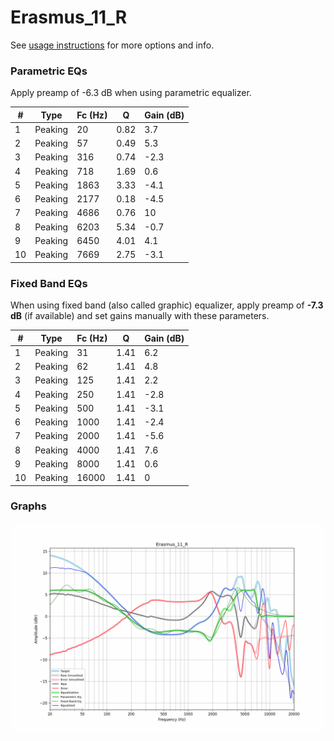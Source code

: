 # Erasmus_11_R
See [usage instructions](https://github.com/jaakkopasanen/AutoEq#usage) for more options and info.

### Parametric EQs
Apply preamp of -6.3 dB when using parametric equalizer.

|   # | Type    |   Fc (Hz) |    Q |   Gain (dB) |
|-----|---------|-----------|------|-------------|
|   1 | Peaking |        20 | 0.82 |         3.7 |
|   2 | Peaking |        57 | 0.49 |         5.3 |
|   3 | Peaking |       316 | 0.74 |        -2.3 |
|   4 | Peaking |       718 | 1.69 |         0.6 |
|   5 | Peaking |      1863 | 3.33 |        -4.1 |
|   6 | Peaking |      2177 | 0.18 |        -4.5 |
|   7 | Peaking |      4686 | 0.76 |        10   |
|   8 | Peaking |      6203 | 5.34 |        -0.7 |
|   9 | Peaking |      6450 | 4.01 |         4.1 |
|  10 | Peaking |      7669 | 2.75 |        -3.1 |

### Fixed Band EQs
When using fixed band (also called graphic) equalizer, apply preamp of **-7.3 dB** (if available) and set gains manually with these parameters.

|   # | Type    |   Fc (Hz) |    Q |   Gain (dB) |
|-----|---------|-----------|------|-------------|
|   1 | Peaking |        31 | 1.41 |         6.2 |
|   2 | Peaking |        62 | 1.41 |         4.8 |
|   3 | Peaking |       125 | 1.41 |         2.2 |
|   4 | Peaking |       250 | 1.41 |        -2.8 |
|   5 | Peaking |       500 | 1.41 |        -3.1 |
|   6 | Peaking |      1000 | 1.41 |        -2.4 |
|   7 | Peaking |      2000 | 1.41 |        -5.6 |
|   8 | Peaking |      4000 | 1.41 |         7.6 |
|   9 | Peaking |      8000 | 1.41 |         0.6 |
|  10 | Peaking |     16000 | 1.41 |         0   |

### Graphs
![](./Erasmus_11_R.png)
